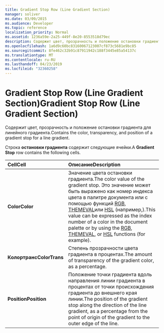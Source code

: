 ```yaml
---
title: Gradient Stop Row (Line Gradient Section)
manager: soliver
ms.date: 03/09/2015
ms.audience: Developer
ms.topic: reference
localization_priority: Normal
ms.assetid: 1236a59e-2a25-449f-8e20-8553518d79ec
description: Содержит цвет, прозрачность и положение остановки градиента для линейного градиента.
ms.openlocfilehash: 1a6d9c60bc83160067123007cf873c5681e9bc85
ms.sourcegitcommit: 8fe462c32b91c87911942c188f3445e85a54137c
ms.translationtype: MT
ms.contentlocale: ru-RU
ms.lasthandoff: 04/23/2019
ms.locfileid: "32360258"
---
```

# <a name="gradient-stop-row-line-gradient-section"></a><span data-ttu-id="025e5-103">Gradient Stop Row (Line Gradient Section)</span><span class="sxs-lookup"><span data-stu-id="025e5-103">Gradient Stop Row (Line Gradient Section)</span></span>

<span data-ttu-id="025e5-104">Содержит цвет, прозрачность и положение остановки градиента для линейного градиента.</span><span class="sxs-lookup"><span data-stu-id="025e5-104">Contains the color, transparency, and position of a gradient stop for a line gradient.</span></span>
  
<span data-ttu-id="025e5-105">Строка **остановки градиента** содержит следующие ячейки.</span><span class="sxs-lookup"><span data-stu-id="025e5-105">A **Gradient Stop** row contains the following cells.</span></span> 
  
|<span data-ttu-id="025e5-106">**Cell**</span><span class="sxs-lookup"><span data-stu-id="025e5-106">**Cell**</span></span>|<span data-ttu-id="025e5-107">**Описание**</span><span class="sxs-lookup"><span data-stu-id="025e5-107">**Description**</span></span>|
|:-----|:-----|
|<span data-ttu-id="025e5-108">**Color**</span><span class="sxs-lookup"><span data-stu-id="025e5-108">**Color**</span></span> <br/> |<span data-ttu-id="025e5-109">Значение цвета остановки градиента.</span><span class="sxs-lookup"><span data-stu-id="025e5-109">The color value of the gradient stop.</span></span> <span data-ttu-id="025e5-110">Это значение может быть выражено как номер индекса цвета в палитре документа или с помощью функций [RGB](rgb-function-visioshapesheet.md), [THEMEVAL](themeval-function.md)или [HSL](hsl-function.md) (например,).</span><span class="sxs-lookup"><span data-stu-id="025e5-110">This value can be expressed as the index number of a color in the document palette or by using the [RGB](rgb-function-visioshapesheet.md), [THEMEVAL](themeval-function.md), or [HSL](hsl-function.md) functions (for example).</span></span>  <br/> |
|<span data-ttu-id="025e5-111">**Колортранс**</span><span class="sxs-lookup"><span data-stu-id="025e5-111">**ColorTrans**</span></span> <br/> |<span data-ttu-id="025e5-112">Степень прозрачности цвета градиента в процентах.</span><span class="sxs-lookup"><span data-stu-id="025e5-112">The amount of transparency of the gradient color, as a percentage.</span></span>  <br/> |
|<span data-ttu-id="025e5-113">**Position**</span><span class="sxs-lookup"><span data-stu-id="025e5-113">**Position**</span></span> <br/> |<span data-ttu-id="025e5-114">Положение точки градиента вдоль направления линии градиента в процентах от точки происхождения градиента до внешнего края линии.</span><span class="sxs-lookup"><span data-stu-id="025e5-114">The position of the gradient stop along the direction of the line gradient, as a percentage from the point of origin of the gradient to the outer edge of the line.</span></span>  <br/> |
   

